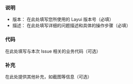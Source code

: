 ### 说明

- 版本： 在此处填写您所使用的 Layui 版本号（必填）
- 描述： 在此处填写详细的问题描述和具体的操作步骤（必填）

### 代码

在此处填写与本次 Issue 相关的业务代码（可选）

### 补充

在此处提供其他补充，如截图等信息（可选）